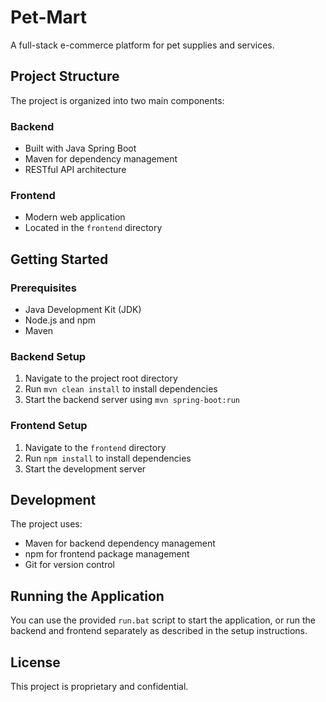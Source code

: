 # Pet-Mart

A full-stack e-commerce platform for pet supplies and services.

## Project Structure

The project is organized into two main components:

### Backend
- Built with Java Spring Boot
- Maven for dependency management
- RESTful API architecture

### Frontend
- Modern web application
- Located in the `frontend` directory

## Getting Started

### Prerequisites
- Java Development Kit (JDK)
- Node.js and npm
- Maven

### Backend Setup
1. Navigate to the project root directory
2. Run `mvn clean install` to install dependencies
3. Start the backend server using `mvn spring-boot:run`

### Frontend Setup
1. Navigate to the `frontend` directory
2. Run `npm install` to install dependencies
3. Start the development server

## Development

The project uses:
- Maven for backend dependency management
- npm for frontend package management
- Git for version control

## Running the Application

You can use the provided `run.bat` script to start the application, or run the backend and frontend separately as described in the setup instructions.

## License

This project is proprietary and confidential.

